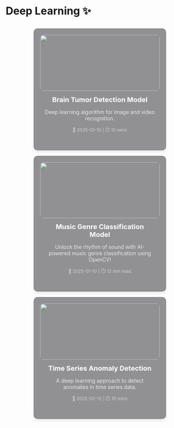 # Deep Learning ✨

<div style="display: grid; grid-template-columns: repeat(auto-fit, minmax(280px, 1fr)); gap: 15px; padding: 10px;">

<!-- Brain Tumor Detection Model -->
  <figure style="padding: 1rem; background: rgba(39, 39, 43, 0.5); border-radius: 10px; border: 1px solid rgba(76, 76, 82, 0.4); box-shadow: 0 4px 8px rgba(0, 0, 0, 0.1); transition: transform 0.2s ease-in-out; text-align: center; max-width: 320px; margin: auto;">
    <a href="brain-tumor-detection-model" style="color: white; text-decoration: none; display: block;">
      <img src="https://t3.ftcdn.net/jpg/02/61/57/66/360_F_261576629_qbzv83cBaYxMjBCTtY85cHyTK2GFRvk7.jpg" alt="" style="width: 100%; height: 150px; object-fit: cover; border-radius: 8px; transition: transform 0.2s;" />
      <div style="padding: 0.8rem;">
        <h3 style="margin: 0; font-size: 18px;">Brain Tumor Detection Model</h3>
        <p style="font-size: 14px; opacity: 0.8;">Deep learning algorithm for image and video recognition.</p>
        <p style="font-size: 12px; opacity: 0.6;">📅 2025-01-10 | ⏱️ 10 mins</p>
      </div>
    </a>
  </figure>
  
  <!-- Music Genre Classification Model -->
  <figure style="padding: 1rem; background: rgba(39, 39, 43, 0.5); border-radius: 10px; border: 1px solid rgba(76, 76, 82, 0.4); box-shadow: 0 4px 8px rgba(0, 0, 0, 0.1); transition: transform 0.2s ease-in-out; text-align: center; max-width: 320px; margin: auto;">
    <a href="music-genre-classification-model" style="color: white; text-decoration: none; display: block;">
      <img src="https://user-images.githubusercontent.com/81585804/204538070-b036f85f-a95b-4a92-858c-d64687081f1a.png" alt="" style="width: 100%; height: 150px; object-fit: cover; border-radius: 8px; transition: transform 0.2s;">
      <div style="padding: 0.8rem;">
        <h3 style="margin: 0; font-size: 18px;">Music Genre Classification Model</h3>
        <p style="font-size: 14px; opacity: 0.8;">Unlock the rhythm of sound with AI-powered music genre classification using OpenCV!</p>
        <p style="font-size: 12px; opacity: 0.6;">📅 2025-01-10 | ⏱️ 12 min read</p>
      </div>
    </a>
  </figure>
  
  <!-- LSTM Autoencoder for Time Series Anomaly Detection -->
  <figure style="padding: 1rem; background: rgba(39, 39, 43, 0.5); border-radius: 10px; border: 1px solid rgba(76, 76, 82, 0.4); box-shadow: 0 4px 8px rgba(0, 0, 0, 0.1); transition: transform 0.2s ease-in-out; text-align: center; max-width: 320px; margin: auto;">
    <a href="anamoly-detection" style="color: white; text-decoration: none; display: block;">
      <img src="https://fr.mathworks.com/help/examples/nnet/win64/TimeSeriesAnomalyDetectionUsingDeepLearningExample_08.png" alt="" style="width: 100%; height: 150px; object-fit: cover; border-radius: 8px; transition: transform 0.2s;">
      <div style="padding: 0.8rem;">
        <h3 style="margin: 0; font-size: 18px;">Time Series Anomaly Detection</h3>
        <p style="font-size: 14px; opacity: 0.8;">A deep learning approach to detect anomalies in time series data.</p>
        <p style="font-size: 12px; opacity: 0.6;">📅 2025-02-12 | ⏱️ 10 mins</p>
      </div>
    </a>
  </figure>

</div>
